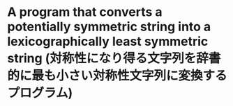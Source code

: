 # A program that converts a potentially symmetric string into a lexicographically least symmetric string (対称性になり得る文字列を辞書的に最も小さい対称性文字列に変換するプログラム)
